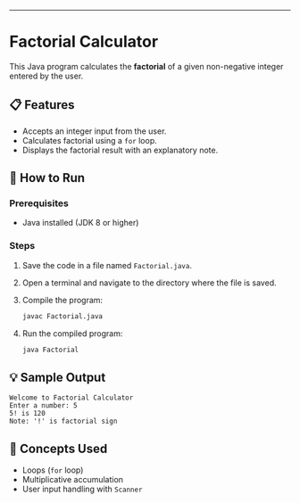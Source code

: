 
---

#  Factorial Calculator

This Java program calculates the **factorial** of a given non-negative integer entered by the user.

## 📋 Features

* Accepts an integer input from the user.
* Calculates factorial using a `for` loop.
* Displays the factorial result with an explanatory note.

## 🚀 How to Run

### Prerequisites

* Java installed (JDK 8 or higher)

### Steps

1. Save the code in a file named `Factorial.java`.
2. Open a terminal and navigate to the directory where the file is saved.
3. Compile the program:

   ```bash
   javac Factorial.java
   ```
4. Run the compiled program:

   ```bash
   java Factorial
   ```

## 💡 Sample Output

```
Welcome to Factorial Calculator
Enter a number: 5
5! is 120
Note: '!' is factorial sign
```

## 🧠 Concepts Used

* Loops (`for` loop)
* Multiplicative accumulation
* User input handling with `Scanner`
